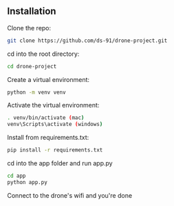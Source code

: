 ## Installation

Clone the repo:
```bash
git clone https://github.com/ds-91/drone-project.git
```

cd into the root directory:
```bash
cd drone-project
```

Create a virtual environment:
```bash
python -m venv venv
```

Activate the virtual environment:
```bash
. venv/bin/activate (mac)
venv\Scripts\activate (windows)
```

Install from requirements.txt:
```bash
pip install -r requirements.txt
```

cd into the app folder and run app.py
```bash
cd app
python app.py
```

Connect to the drone's wifi and you're done
